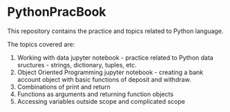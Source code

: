 # PythonPracBook
This repository contains the practice and topics related to Python language.

The topics covered are:

1. Working with data jupyter notebook - practice related to Python data sructures - strings, dictionary, tuples, etc.
2. Object Oriented Programming jupyter notebook - creating a bank account object with basic functions of deposit and withdraw. 
3. Combinations of print and return 
4. Functions as arguments and returning function objects
5. Accessing variables outside scope and complicated scope
